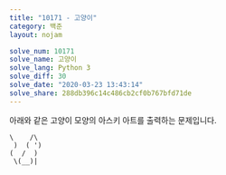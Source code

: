 ```yaml
---
title: "10171 - 고양이"
category: 백준
layout: nojam

solve_num: 10171
solve_name: 고양이
solve_lang: Python 3
solve_diff: 30
solve_date: "2020-03-23 13:43:14"
solve_share: 288db396c14c486cb2cf0b767bfd71de
---
```


아래와 같은 고양이 모양의 아스키 아트를 출력하는 문제입니다.

```
\    /\
 )  ( ')
(  /  )
 \(__)|
```
